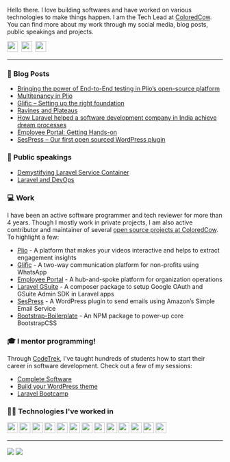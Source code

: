 Hello there.
I love building softwares and have worked on various technologies to make things happen. I am the Tech Lead at <a href="https://coloredcow.com?utm_source=github&utm_medium=rathorevaibhav">ColoredCow</a>. You can find more about my work through my social media, blog posts, public speakings and projects.

<a href="https://twitter.com/heyvaibhav"><img height="25" width="25" src="https://cdn.jsdelivr.net/npm/simple-icons@v3/icons/twitter.svg"></a>&nbsp;
<a href="https://instagram.com/rathorevaibhav"><img height="25" width="25" src="https://cdn.jsdelivr.net/npm/simple-icons@v3/icons/instagram.svg"></a>&nbsp;
<a href="https://www.linkedin.com/in/rathorevaibhav/"><img height="25" width="25" src="https://cdn.jsdelivr.net/npm/simple-icons@v3/icons/linkedin.svg"></a>

<hr/>

### :newspaper: Blog Posts
- [Bringing the power of End-to-End testing in Plio’s open-source platform](https://coloredcow.com/bringing-the-power-of-end-to-end-testing-in-plios-open-source-platform/)
- [Multitenancy in Plio](https://coloredcow.com/multi-tenancy-in-plio/)
- [Glific – Setting up the right foundation](https://coloredcow.com/glific-setting-up-the-right-foundation/?utm_source=github&utm_medium=rathorevaibhav)
- [Ravines and Plateaus](https://coloredcow.com/ravines-and-plateaus/?utm_source=github&utm_medium=rathorevaibhav)
- [How Laravel helped a software development company in India achieve dream processes](https://coloredcow.com/laravel-helped-software-development-company-in-india-achieve-dream-processes/?utm_source=github&utm_medium=rathorevaibhav)
- [Employee Portal: Getting Hands-on](https://coloredcow.com/employee-portal-getting-hands-on/?utm_source=github&utm_medium=rathorevaibhav)
- [SesPress – Our first open sourced WordPress plugin](https://coloredcow.com/sespress-first-open-sourced-wordpress-plugin/?utm_source=github&utm_medium=rathorevaibhav)

### :mega: Public speakings

- [Demystifying Laravel Service Container](https://coloredcow.com/talks/laravel/demystifying-laravel-service-container/?utm_source=github&utm_medium=rathorevaibhav)
- [Laravel and DevOps](https://coloredcow.com/talks/laravel/laravel-and-devops/?utm_source=github&utm_medium=rathorevaibhav)

### :computer: Work
I have been an active software programmer and tech reviewer for more than 4 years. Though I mostly work in private projects, I am also active contributor and maintainer of several [open source projects at ColoredCow](https://github.com/coloredcow). To highlight a few:
- [Plio](https://github.com/avantifellows?q=plio) - A platform that makes your videos interactive and helps to extract engagement insights
- [Glific](https://github.com/glific/glific-frontend) - A two-way communication platform for non-profits using WhatsApp
- [Employee Portal](https://github.com/coloredcow/employee-portal) - A hub-and-spoke platform for organization operations
- [Laravel GSuite](https://packagist.org/packages/coloredcow/laravel-gsuite) - A composer package to setup Google OAuth and GSuite Admin SDK in Laravel apps
- [SesPress](https://wordpress.org/plugins/sespress/) - A WordPress plugin to send emails using Amazon’s Simple Email Service
- [Bootstrap-Boilerplate](https://www.npmjs.com/package/bootstrap-boilerplate) - An NPM package to power-up core BootstrapCSS


### :mortar_board: I mentor programming!
Through [CodeTrek](https://coloredcow.com/codetrek/?utm_source=github&utm_medium=rathorevaibhav), I've taught hundreds of students how to start their career in software development. Check out a few of my sessions:
- [Complete Software](https://coloredcow.com/codetrek-session/the-complete-software/?utm_source=github&utm_medium=rathorevaibhav)
- [Build your WordPress theme](https://coloredcow.com/codetrek-session/build-your-first-wordpress-theme/?utm_source=github&utm_medium=rathorevaibhav)
- [Laravel Bootcamp](https://coloredcow.com/codetrek-session/laravel-bootcamp/?utm_source=github&utm_medium=rathorevaibhav)

### :man_technologist: Technologies I've worked in
<a href="https://aws.amazon.com/" target="_blank"><img height="25" src="https://upload.wikimedia.org/wikipedia/commons/5/5c/AWS_Simple_Icons_AWS_Cloud.svg" /></a>
<a href="https://azure.microsoft.com/en-in/" target="_blank"><img height="25" src="https://upload.wikimedia.org/wikipedia/commons/f/fa/Microsoft_Azure.svg" /></a>
<a href="https://cloud.google.com/" target="_blank"><img height="25" src="https://upload.wikimedia.org/wikipedia/commons/6/6d/Google_Cloud_Console_logo.png" /></a>
<a href="https://laravel.com/" target="_blank"><img height="25" src="https://laravel.com/img/logomark.min.svg" /></a>
<a href="https://www.djangoproject.com/" target="_blank"><img height="25" src="https://upload.wikimedia.org/wikipedia/commons/4/45/Django_logo.png" /></a>
<a href="https://www.mysql.com/" target="_blank"><img height="25" src="https://upload.wikimedia.org/wikipedia/commons/0/0a/MySQL_textlogo.svg" /></a>
<a href="https://www.postgresql.org/" target="_blank"><img height="25" src="https://upload.wikimedia.org/wikipedia/commons/2/29/Postgresql_elephant.svg" /></a>
<a href="https://wordpress.org/" target="_blank"><img height="25" src="https://upload.wikimedia.org/wikipedia/commons/9/98/WordPress_blue_logo.svg" /></a>
<a href="https://vuejs.org/" target="_blank"><img height="25" src="https://upload.wikimedia.org/wikipedia/commons/9/95/Vue.js_Logo_2.svg" /></a>
<a href="https://reactjs.org/" target="_blank"><img height="25" src="https://upload.wikimedia.org/wikipedia/commons/a/a7/React-icon.svg" /></a>
<a href="https://flutter.dev/" target="_blank"><img height="25" src="https://storage.googleapis.com/cms-storage-bucket/6a07d8a62f4308d2b854.svg" /></a>
<a href="https://strapi.io/" target="_blank"><img height="25" src="https://strapi.io/assets/strapi-logo-dark.svg" /></a>
<a href="https://www.cypress.io/" target="_blank"><img height="25" src="https://www.cypress.io/static/33498b5f95008093f5f94467c61d20ab/c0bf4/cypress-logo.webp" /></a>

<hr/>

<img align="center" src="https://github-readme-stats.vercel.app/api?username=rathorevaibhav&show_icons=true&include_all_commits=true&count_private=true&line_height=24&theme=vue&hide=stars" />  <img align="center" src="https://github-readme-stats.vercel.app/api/top-langs/?username=rathorevaibhav&show_icons=true&include_all_commits=true&line_height=30&count_private=true&layout=compact&theme=vue" />
